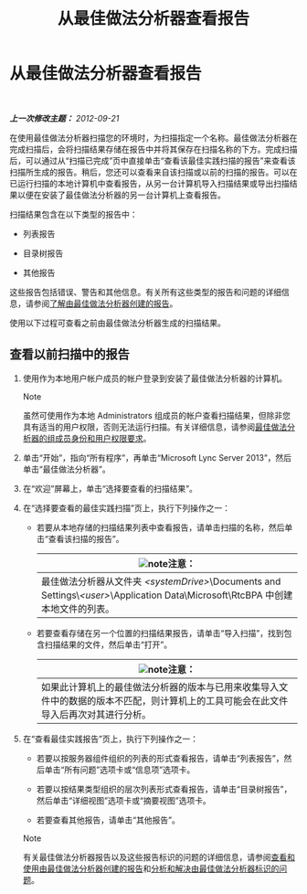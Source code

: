 ﻿---
title: 从最佳做法分析器查看报告
TOCTitle: 从最佳做法分析器查看报告
ms:assetid: 7217a47b-36b1-4923-81ea-df754cff29bb
ms:mtpsurl: https://technet.microsoft.com/zh-cn/library/Gg607690(v=OCS.15)
ms:contentKeyID: 49313226
ms.date: 05/19/2016
mtps_version: v=OCS.15
ms.translationtype: HT
---

# 从最佳做法分析器查看报告

 

_**上一次修改主题：** 2012-09-21_

在使用最佳做法分析器扫描您的环境时，为扫描指定一个名称。最佳做法分析器在完成扫描后，会将扫描结果存储在报告中并将其保存在扫描名称的下方。完成扫描后，可以通过从“扫描已完成”页中直接单击“查看该最佳实践扫描的报告”来查看该扫描所生成的报告。稍后，您还可以查看来自该扫描或以前的扫描的报告。可以在已运行扫描的本地计算机中查看报告，从另一台计算机导入扫描结果或导出扫描结果以便在安装了最佳做法分析器的另一台计算机上查看报告。

扫描结果包含在以下类型的报告中：

  - 列表报告

  - 目录树报告

  - 其他报告

这些报告包括错误、警告和其他信息。有关所有这些类型的报告和问题的详细信息，请参阅[了解由最佳做法分析器创建的报告](lync-server-2013-understanding-reports-created-by-best-practices-analyzer.md)。

使用以下过程可查看之前由最佳做法分析器生成的扫描结果。

## 查看以前扫描中的报告

1.  使用作为本地用户帐户成员的帐户登录到安装了最佳做法分析器的计算机。
    
    > [!NOTE]
    > 虽然可使用作为本地 Administrators 组成员的帐户查看扫描结果，但除非您具有适当的用户权限，否则无法运行扫描。有关详细信息，请参阅<a href="lync-server-2013-group-memberships-and-user-rights-requirements-for-best-practices-analyzer.md">最佳做法分析器的组成员身份和用户权限要求</a>。


2.  单击“开始”，指向“所有程序”，再单击“Microsoft Lync Server 2013”，然后单击“最佳做法分析器”。

3.  在“欢迎”屏幕上，单击“选择要查看的扫描结果”。

4.  在“选择要查看的最佳实践扫描”页上，执行下列操作之一：
    
      - 若要从本地存储的扫描结果列表中查看报告，请单击扫描的名称，然后单击“查看该扫描的报告”。
        
        <table>
        <thead>
        <tr class="header">
        <th><img src="images/Dn783119.note(OCS.15).gif" title="note" alt="note" />注意：</th>
        </tr>
        </thead>
        <tbody>
        <tr class="odd">
        <td>最佳做法分析器从文件夹 <em>&lt;systemDrive&gt;</em>\Documents and Settings\<em>&lt;user&gt;</em>\Application Data\Microsoft\RtcBPA 中创建本地文件的列表。</td>
        </tr>
        </tbody>
        </table>
    
      - 若要查看存储在另一个位置的扫描结果报告，请单击“导入扫描”，找到包含扫描结果的文件，然后单击“打开”。
        
        <table>
        <thead>
        <tr class="header">
        <th><img src="images/Dn783119.note(OCS.15).gif" title="note" alt="note" />注意：</th>
        </tr>
        </thead>
        <tbody>
        <tr class="odd">
        <td>如果此计算机上的最佳做法分析器的版本与已用来收集导入文件中的数据的版本不匹配，则计算机上的工具可能会在此文件导入后再次对其进行分析。</td>
        </tr>
        </tbody>
        </table>


5.  在“查看最佳实践报告”页上，执行下列操作之一：
    
      - 若要以按服务器组件组织的列表的形式查看报告，请单击“列表报告”，然后单击“所有问题”选项卡或“信息项”选项卡。
    
      - 若要以按结果类型组织的层次列表形式查看报告，请单击“目录树报告”，然后单击“详细视图”选项卡或“摘要视图”选项卡。
    
      - 若要查看其他报告，请单击“其他报告”。
    
    > [!NOTE]
    > 有关最佳做法分析器报告以及这些报告标识的问题的详细信息，请参阅<a href="lync-server-2013-viewing-and-working-with-reports-created-by-best-practices-analyzer.md">查看和使用由最佳做法分析器创建的报告</a>和<a href="lync-server-2013-analyzing-and-resolving-issues-identified-by-best-practices-analyzer.md">分析和解决由最佳做法分析器标识的问题</a>。

